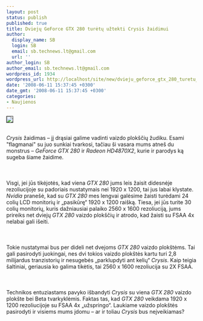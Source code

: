 ```yaml
---
layout: post
status: publish
published: true
title: Dviejų GeForce GTX 280 turėtų užtekti Crysis žaidimui
author:
  display_name: SB
  login: SB
  email: sb.technews.lt@gmail.com
  url: ''
author_login: SB
author_email: sb.technews.lt@gmail.com
wordpress_id: 1934
wordpress_url: http://localhost/site/new/dvieju_geforce_gtx_280_turetu_uztekti_crysis_zaidimui/
date: '2008-06-11 15:37:45 +0300'
date_gmt: '2008-06-11 15:37:45 +0300'
categories:
- Naujienos
---
```

<div class="imgright"><img src="http://tbn0.google.com/images?q=tbn:LqwhLPNwBZ_4bM:http://images.macnn.com/esta/content/0805/nvidiageforce9800gtx.jpg" border="1"></div>
<p><br><i>Crysis</i> žaidimas – jį drąsiai galime vadinti vaizdo plokščių žudiku. Esami &quot;flagmanai&quot; su juo sunkiai tvarkosi, tačiau ši vasara mums atneš du monstrus – <i>GeForce GTX 280</i> ir <i>Radeon HD4870X2</i>, kurie ir parodys ką sugeba šiame žaidime.<br />
<br><br />
<br>Visgi, jei jūs tikėjotės, kad viena <i>GTX 280</i> jums leis žaisit didesnėje rezoliucijoje su padoriais nustatymais nei 1920 x 1200, tai jus labai klystate. <i>Nvidia</i> pranešė, kad su <i>GTX 280</i> mes lengvai galėsime žaisti turėdami 24 colių LCD monitorių ir „pasikūrę“ 1920 x 1200 raišką. Tiesa, jei jūs turite 30 colių monitorių, kuris dažniausiai palaiko 2560 x 1600 rezoliuciją, jums prireiks net dviejų <i>GTX 280</i> vaizdo plokščių ir atrodo, kad žaisti su FSAA 4x nelabai gali išeiti.<br />
<br><br />
<br>Tokie nustatymai bus per dideli net dvejoms <i>GTX 280</i> vaizdo plokštėms. Tai gali pasirodyti juokingai, nes dvi tokios vaizdo plokštės kartu turi 2,8 milijardus tranzistorių ir nesugebės „parklupdyti ant kelių“ <i>Crysis</i>. Kaip teigia šaltiniai, geriausia ko galima tikėtis, tai 2560 x 1600 rezoliucija su 2X FSAA.<br />
<br><br />
<br>Technikos entuziastams pavyko išbandyti <i>Crysis</i> su viena <i>GTX 280</i> vaizdo plokšte bei Beta tvarkyklėmis. Faktas tas, kad <i>GTX 280</i> veikdama 1920 x 1200 rezoliucijoje su FSAA 4x „užspringo“. Laukiame vaizdo plokštės pasirodyti ir visiems mums įdomu – ar ir toliau <i>Crysis</i> bus neįveikiamas?<br />
<br><br />
<br><br />
<br><br />
<br></p>
